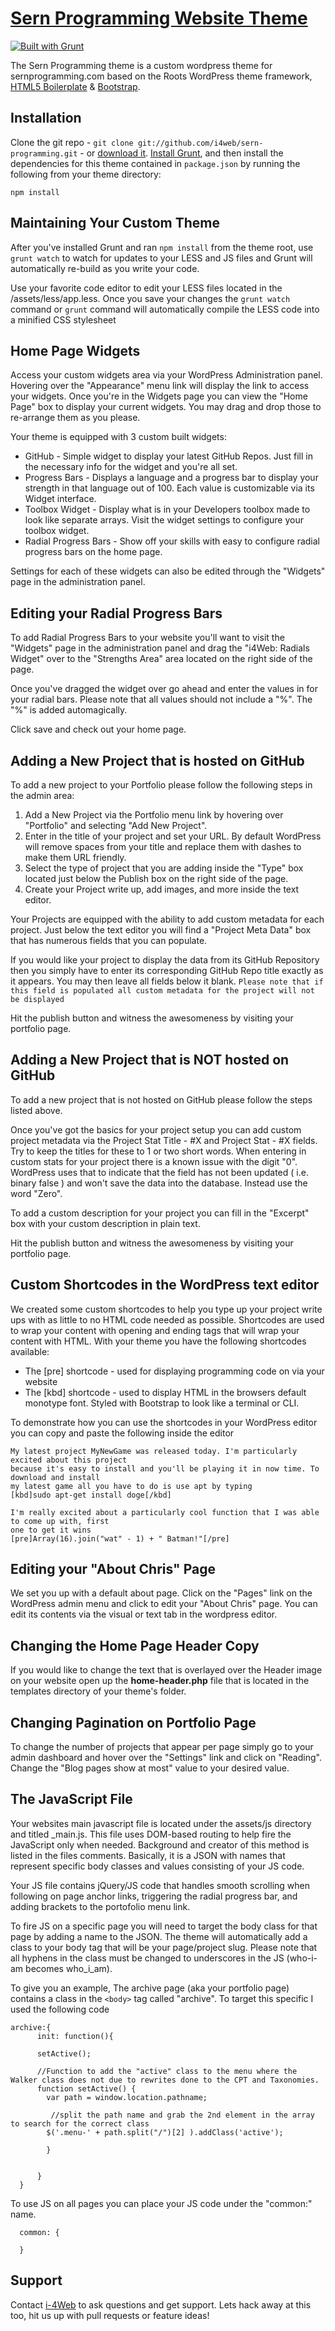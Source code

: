 # [Sern Programming Website Theme](http://www.sernprogramming.com/)

[![Built with Grunt](https://cdn.gruntjs.com/builtwith.png)](http://gruntjs.com/)

The Sern Programming theme is a custom wordpress theme for sernprogramming.com based on the Roots WordPress theme framework, [HTML5 Boilerplate](http://html5boilerplate.com/) & [Bootstrap](http://getbootstrap.com/).


## Installation

Clone the git repo - `git clone git://github.com/i4web/sern-programming.git` - or [download it](https://github.com/i4web/sern-programming/archive/master.zip). [Install Grunt](http://gruntjs.com/getting-started), and then install the dependencies for this theme contained in `package.json` by running the following from your theme directory:

```
npm install
```


## Maintaining Your Custom Theme

After you've installed Grunt and ran `npm install` from the theme root, use `grunt watch` to watch for updates to your LESS and JS files and Grunt will automatically re-build as you write your code.

Use your favorite code editor to edit your LESS files located in the /assets/less/app.less. Once you save your changes the `grunt watch` command or `grunt` command will automatically compile the LESS code into a minified CSS stylesheet



## Home Page Widgets

Access your custom widgets area via your WordPress Administration panel. Hovering over the "Appearance" menu link will display the link to access your widgets. Once you're in the Widgets page you can view the "Home Page" box to display your current widgets. You may drag and drop those to re-arrange them as you please.

Your theme is equipped with 3 custom built widgets:

* GitHub - Simple widget to display your latest GitHub Repos. Just fill in the necessary info for the widget and you're all set.
* Progress Bars - Displays a language and a progress bar to display your strength in that language out of 100. Each value is customizable via its Widget interface.
* Toolbox Widget - Display what is in your Developers toolbox made to look like separate arrays. Visit the widget settings to configure your toolbox widget.
* Radial Progress Bars - Show off your skills with easy to configure radial progress bars on the home page.

Settings for each of these widgets can also be edited through the "Widgets" page in the administration panel.

## Editing your Radial Progress Bars

To add Radial Progress Bars to your website you'll want to visit the "Widgets" page in the administration panel and drag the "i4Web: Radials Widget" over to the "Strengths Area" area located on the right side of the page. 

Once you've dragged the widget over go ahead and enter the values in for your radial bars. Please note that all values should not include a "%". The "%" is added automagically.

Click save and check out your home page.

## Adding a New Project that is hosted on GitHub

To add a new project to your Portfolio please follow the following steps in the admin area:

1. Add a New Project via the Portfolio menu link by hovering over "Portfolio" and selecting "Add New Project".
2. Enter in the title of your project and set your URL. By default WordPress will remove spaces from your title and replace them with dashes to make them URL friendly.
3. Select the type of project that you are adding inside the "Type" box located just below the Publish box on the right side of the page.
4. Create your Project write up, add images, and more inside the text editor.

Your Projects are equipped with the ability to add custom metadata for each project. Just below the text editor you will find a "Project Meta Data" box that has numerous fields that you can populate.

If you would like your project to display the data from its GitHub Repository then you simply have to enter its corresponding GitHub Repo title exactly as it appears. You may then leave all fields below it blank. `Please note that if this field is populated all custom metadata for the project will not be displayed`

Hit the publish button and witness the awesomeness by visiting your portfolio page.

## Adding a New Project that is NOT hosted on GitHub

To add a new project that is not hosted on GitHub please follow the steps listed above.

Once you've got the basics for your project setup you can add custom project metadata via the Project Stat Title - #X and Project Stat - #X fields. Try to keep the titles for these to 1 or two short words. When entering in custom stats for your project there is a known issue with the digit "0". WordPress uses that to indicate that the field has not been updated ( i.e. binary false ) and won't save the data into the database. Instead use the word "Zero".

To add a custom description for your project you can fill in the "Excerpt" box with your custom description in plain text.

Hit the publish button and witness the awesomeness by visiting your portfolio page.

## Custom Shortcodes in the WordPress text editor

We created some custom shortcodes to help you type up your project write ups with as little to no HTML code needed as possible. Shortcodes are used to wrap your content with opening and ending tags that will wrap your content with HTML. With your theme you have the following shortcodes available:

* The [pre] shortcode - used for displaying programming code on via your website
* The [kbd] shortcode - used to display HTML in the browsers default monotype font. Styled with Bootstrap to look like a terminal or CLI.

To demonstrate how you can use the shortcodes in your WordPress editor you can copy and paste the following inside the editor

```
My latest project MyNewGame was released today. I'm particularly excited about this project
because it's easy to install and you'll be playing it in now time. To download and install
my latest game all you have to do is use apt by typing
[kbd]sudo apt-get install doge[/kbd]

I'm really excited about a particularly cool function that I was able to come up with, first
one to get it wins
[pre]Array(16).join("wat" - 1) + " Batman!"[/pre]
```

## Editing your "About Chris" Page

We set you up with a default about page. Click on the "Pages" link on the WordPress admin menu and click to edit your "About Chris" page. You can edit its contents via the visual or text tab in the wordpress editor.

## Changing the Home Page Header Copy

If you would like to change the text that is overlayed over the Header image on your website open up the **home-header.php** file that is located in the templates directory of your theme's folder.

## Changing Pagination on Portfolio Page

To change the number of projects that appear per page simply go to your admin dashboard and hover over the "Settings" link and click on "Reading". Change the "Blog pages show at most" value to your desired value.

## The JavaScript File
Your websites main javascript file is located under the assets/js directory and titled _main.js. This file uses DOM-based routing to help fire the JavaScript only when needed. Background and creator of this method is listed in the files comments. Basically, it is a JSON with names that represent specific body classes and values consisting of your JS code.

Your JS file contains jQuery/JS code that handles smooth scrolling when following on page anchor links, triggering the radial progress bar, and adding brackets to the portofolio menu link.

To fire JS on a specific page you will need to target the body class for that page by adding a name to the JSON. The theme will automatically add a class to your body tag that will be your page/project slug. Please note that all hyphens in the class must be changed to underscores in the JS (who-i-am becomes who_i_am).

To give you an example, The archive page (aka your portfolio page) contains a class in the ``<body>`` tag called "archive". To target this specific I used the following code

```  
archive:{
	  init: function(){
      
	  setActive();

	  //Function to add the "active" class to the menu where the Walker class does not due to rewrites done to the CPT and Taxonomies.
	  function setActive() {
	    var path = window.location.pathname;
		 
		 //split the path name and grab the 2nd element in the array to search for the correct class 
	    $('.menu-' + path.split("/")[2] ).addClass('active');
		
		}			  

		
	  }
  }
```

To use JS on all pages you can place your JS code under the "common:" name. 

```
  common: {
  
  }
```

## Support

Contact [i-4Web](http://www.i-4web.com/) to ask questions and get support. Lets hack away at this too, hit us up with pull requests or feature ideas!
